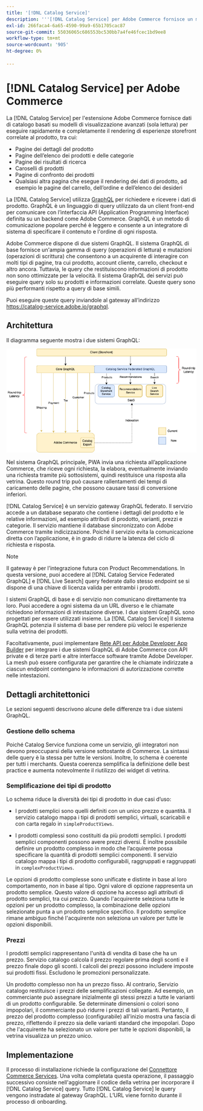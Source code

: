 ```yaml
---
title: '[!DNL Catalog Service]'
description: '''[!DNL Catalog Service] per Adobe Commerce fornisce un modo per recuperare il contenuto delle pagine di visualizzazione dei prodotti e delle pagine di elenco dei prodotti molto più rapidamente rispetto alle query native di Adobe Commerce GraphQL."'
exl-id: 266faca4-6a65-4590-99a9-65b1705cac87
source-git-commit: 55036065c686553bc530bb7a4fe46fcec1bd9ee8
workflow-type: tm+mt
source-wordcount: '905'
ht-degree: 0%

---
```


# [!DNL Catalog Service] per Adobe Commerce

La [!DNL Catalog Service] per l&#39;estensione Adobe Commerce fornisce dati di catalogo basati su modelli di visualizzazione avanzati (sola lettura) per eseguire rapidamente e completamente il rendering di esperienze storefront correlate al prodotto, tra cui:

* Pagine dei dettagli del prodotto
* Pagine dell’elenco dei prodotti e delle categorie
* Pagine dei risultati di ricerca
* Caroselli di prodotti
* Pagine di confronto dei prodotti
* Qualsiasi altra pagina che esegue il rendering dei dati di prodotto, ad esempio le pagine del carrello, dell’ordine e dell’elenco dei desideri

La [!DNL Catalog Service] utilizza [GraphQL](https://graphql.org/) per richiedere e ricevere i dati di prodotto. GraphQL è un linguaggio di query utilizzato da un client front-end per comunicare con l’interfaccia API (Application Programming Interface) definita su un backend come Adobe Commerce. GraphQL è un metodo di comunicazione popolare perché è leggero e consente a un integratore di sistema di specificare il contenuto e l&#39;ordine di ogni risposta.

Adobe Commerce dispone di due sistemi GraphQL. Il sistema GraphQL di base fornisce un&#39;ampia gamma di query (operazioni di lettura) e mutazioni (operazioni di scrittura) che consentono a un acquirente di interagire con molti tipi di pagine, tra cui prodotto, account cliente, carrello, checkout e altro ancora. Tuttavia, le query che restituiscono informazioni di prodotto non sono ottimizzate per la velocità. Il sistema GraphQL dei servizi può eseguire query solo su prodotti e informazioni correlate. Queste query sono più performanti rispetto a query di base simili.

Puoi eseguire queste query inviandole al gateway all’indirizzo https://catalog-service.adobe.io/graphql.

## Architettura

Il diagramma seguente mostra i due sistemi GraphQL:

![Diagramma dell’architettura del catalogo](assets/catalog-service-architecture.png)

Nel sistema GraphQL principale, PWA invia una richiesta all’applicazione Commerce, che riceve ogni richiesta, la elabora, eventualmente inviando una richiesta tramite più sottosistemi, quindi restituisce una risposta alla vetrina. Questo round trip può causare rallentamenti dei tempi di caricamento delle pagine, che possono causare tassi di conversione inferiori.

[!DNL Catalog Service] è un servizio gateway GraphQL federato. Il servizio accede a un database separato che contiene i dettagli del prodotto e le relative informazioni, ad esempio attributi di prodotto, varianti, prezzi e categorie. Il servizio mantiene il database sincronizzato con Adobe Commerce tramite indicizzazione.
Poiché il servizio evita la comunicazione diretta con l’applicazione, è in grado di ridurre la latenza del ciclo di richiesta e risposta.

>[!NOTE]
>
>Il gateway è per l’integrazione futura con Product Recommendations. In questa versione, puoi accedere al [!DNL Catalog Service Federated GraphQL] e [!DNL Live Search] query federate dallo stesso endpoint se si dispone di una chiave di licenza valida per entrambi i prodotti.

I sistemi GraphQL di base e di servizio non comunicano direttamente tra loro. Puoi accedere a ogni sistema da un URL diverso e le chiamate richiedono informazioni di intestazione diverse. I due sistemi GraphQL sono progettati per essere utilizzati insieme. La [!DNL Catalog Service] Il sistema GraphQL potenzia il sistema di base per rendere più veloci le esperienze sulla vetrina dei prodotti.

Facoltativamente, puoi implementare [Rete API per Adobe Developer App Builder](https://developer.adobe.com/graphql-mesh-gateway/) per integrare i due sistemi GraphQL di Adobe Commerce con API private e di terze parti e altre interfacce software tramite Adobe Developer. La mesh può essere configurata per garantire che le chiamate indirizzate a ciascun endpoint contengano le informazioni di autorizzazione corrette nelle intestazioni.

## Dettagli architettonici

Le sezioni seguenti descrivono alcune delle differenze tra i due sistemi GraphQL.

### Gestione dello schema

Poiché Catalog Service funziona come un servizio, gli integratori non devono preoccuparsi della versione sottostante di Commerce. La sintassi delle query è la stessa per tutte le versioni. Inoltre, lo schema è coerente per tutti i merchants. Questa coerenza semplifica la definizione delle best practice e aumenta notevolmente il riutilizzo dei widget di vetrina.

### Semplificazione dei tipi di prodotto

Lo schema riduce la diversità dei tipi di prodotto in due casi d’uso:

* I prodotti semplici sono quelli definiti con un unico prezzo e quantità. Il servizio catalogo mappa i tipi di prodotti semplici, virtuali, scaricabili e con carta regalo in `simpleProductViews`.

* I prodotti complessi sono costituiti da più prodotti semplici. I prodotti semplici componenti possono avere prezzi diversi. È inoltre possibile definire un prodotto complesso in modo che l’acquirente possa specificare la quantità di prodotti semplici componenti. Il servizio catalogo mappa i tipi di prodotto configurabili, raggruppati e raggruppati in `complexProductViews`.

Le opzioni di prodotto complesse sono unificate e distinte in base al loro comportamento, non in base al tipo. Ogni valore di opzione rappresenta un prodotto semplice. Questo valore di opzione ha accesso agli attributi di prodotto semplici, tra cui prezzo. Quando l&#39;acquirente seleziona tutte le opzioni per un prodotto complesso, la combinazione delle opzioni selezionate punta a un prodotto semplice specifico. Il prodotto semplice rimane ambiguo finché l&#39;acquirente non seleziona un valore per tutte le opzioni disponibili.

### Prezzi

I prodotti semplici rappresentano l&#39;unità di vendita di base che ha un prezzo. Servizio catalogo calcola il prezzo regolare prima degli sconti e il prezzo finale dopo gli sconti. I calcoli dei prezzi possono includere imposte sui prodotti fissi. Escludono le promozioni personalizzate.

Un prodotto complesso non ha un prezzo fisso. Al contrario, Servizio catalogo restituisce i prezzi delle semplificazioni collegate. Ad esempio, un commerciante può assegnare inizialmente gli stessi prezzi a tutte le varianti di un prodotto configurabile. Se determinate dimensioni o colori sono impopolari, il commerciante può ridurre i prezzi di tali varianti. Pertanto, il prezzo del prodotto complesso (configurabile) all&#39;inizio mostra una fascia di prezzo, riflettendo il prezzo sia delle varianti standard che impopolari. Dopo che l&#39;acquirente ha selezionato un valore per tutte le opzioni disponibili, la vetrina visualizza un prezzo unico.

## Implementazione

Il processo di installazione richiede la configurazione del [Connettore Commerce Services](../landing/saas.md). Una volta completata questa operazione, il passaggio successivo consiste nell&#39;aggiornare il codice della vetrina per incorporare il [!DNL Catalog Service] query. Tutto [!DNL Catalog Service] le query vengono instradate al gateway GraphQL. L’URL viene fornito durante il processo di onboarding.
